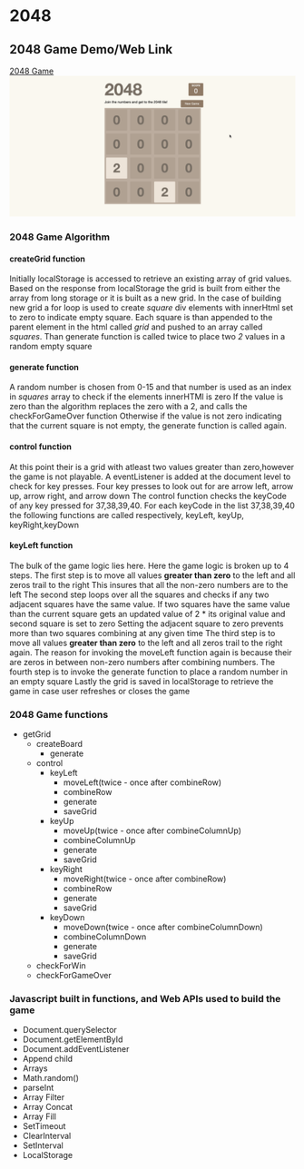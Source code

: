 # 2048

## 2048 Game Demo/Web Link

[2048 Game](https://tarekul.github.io/2048/index.html)
![](https://github.com/tarekul/2048/blob/master/2048game.gif)

### 2048 Game Algorithm
#### createGrid function
Initially localStorage is accessed to retrieve an existing array of grid values.
Based on the response from localStorage the grid is built from either the array from long storage or it is built as a new grid.
In the case of building new grid a for loop is used to create *square* div elements with innerHtml set to zero to indicate empty square.
Each square is than appended to the parent element in the html called *grid* and pushed to an array called *squares*.
Than generate function is called twice to place two *2* values in a random empty square

#### generate function
A random number is chosen from 0-15 and that number is used as an index in *squares* array to check if the elements innerHTMl is zero
If the value is zero than the algorithm replaces the zero with a 2, and calls the checkForGameOver function
Otherwise if the value is not zero indicating that the current square is not empty, the generate function is called again.

#### control function
At this point their is a grid with atleast two values greater than zero,however the game is not playable. 
A eventListener is added at the document level to check for key presses. 
Four key presses to look out for are arrow left, arrow up, arrow right, and arrow down
The control function checks the keyCode of any key pressed for 37,38,39,40.
For each keyCode in the list 37,38,39,40 the following functions are called respectively, keyLeft, keyUp, keyRight,keyDown

#### keyLeft function
The bulk of the game logic lies here. Here the game logic is broken up to 4 steps.
The first step is to move all values **greater than zero** to the left and all zeros trail to the right
This insures that all the non-zero numbers are to the left
The second step loops over all the squares and checks if any two adjacent squares have the same value.
If two squares have the same value than the current square gets an updated value of 2 * its original value and second square is set to zero
Setting the adjacent square to zero prevents more than two squares combining at any given time
The third step is to move all values **greater than zero** to the left and all zeros trail to the right again.
The reason for invoking the moveLeft function again is because their are zeros in between non-zero numbers after combining numbers.
The fourth step is to invoke the generate function to place a random number in an empty square
Lastly the grid is saved in localStorage to retrieve the game in case user refreshes or closes the game
### 2048 Game functions
* getGrid
  * createBoard
    * generate
  * control
    * keyLeft
      * moveLeft(twice - once after combineRow)
      * combineRow
      * generate
      * saveGrid
    * keyUp
      * moveUp(twice - once after combineColumnUp)
      * combineColumnUp
      * generate
      * saveGrid
    * keyRight
      * moveRight(twice - once after combineRow)
      * combineRow
      * generate
      * saveGrid
    * keyDown
      * moveDown(twice - once after combineColumnDown)
      * combineColumnDown
      * generate
      * saveGrid
   * checkForWin
   * checkForGameOver
  


### Javascript built in functions, and Web APIs used to build the game
* Document.querySelector
* Document.getElementById
* Document.addEventListener
* Append child
* Arrays
* Math.random()
* parseInt
* Array Filter
* Array Concat
* Array Fill
* SetTimeout
* ClearInterval
* SetInterval
* LocalStorage

